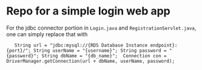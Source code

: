 # Repo for a simple login web app

For the jdbc connector portion in `Login.java` and `RegistrationServlet.java`, one can simply replace that with 

`   String url = "jdbc:mysql://{RDS Database Instance endpoint}:{port}/";
    String userName = "{username}";
    String password = "{password}";
    String dbName = "{db_name}"; 
    Connection con = DriverManager.getConnection(url + dbName, userName, password);`
